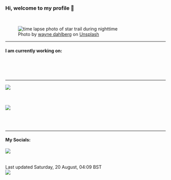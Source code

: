 <h3>Hi, welcome to my profile 👋</h3>

<br />
<figure>
  <img
    src="https://images.unsplash.com/photo-1428529738446-dd044897eab2?crop=entropy&cs=tinysrgb&fit=max&fm=jpg&ixid=MnwyNzQ3MDB8MHwxfHJhbmRvbXx8fHx8fHx8fDE2NjA5NTg3Mzk&ixlib=rb-1.2.1&q=80&w=1080&auto=format"
    alt="time lapse photo of star trail during nighttime" 
  />
  <figcaption>Photo by <a
    href="https://unsplash.com/@waynefj40?utm_source=Profile%20readme&utm_medium=referral">wayne dahlberg</a> on <a
    href="https://unsplash.com/?utm_source=Profile%20readme&utm_medium=referral">Unsplash</a></figcaption>
</figure>


<hr />
<h4>I am currently working on:</h4>
<a href=""></a>

<br /><br /><br />

<hr />
<img
  src="https://github-readme-stats.vercel.app/api?username=shanelucy&show_icons=true&theme=calm"
/>
<br /><br /><br />

<img 
  src="https://github-readme-stats.vercel.app/api/top-langs/?username=shanelucy&theme=calm"
/>
<br /><br /><br /><br />
<hr />
<h4>My Socials:</h4>
<a href="https://uk.linkedin.com/in/shane-lucy-4735b616a">
  <img
    src="https://img.shields.io/badge/linkedin%20-%230077B5.svg?&style=for-the-badge&logo=linkedin&logoColor=white"
  />
</a>
<br /><br /><br />
Last updated Saturday, 20 August, 04:09 BST
<br />
<img
  src="https://github.com/ShaneLucy/ShaneLucy/workflows/README%20build/badge.svg"
/>
